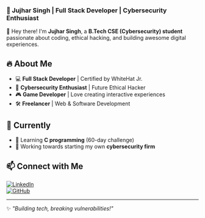 ### 🚀 Jujhar Singh | Full Stack Developer | Cybersecurity Enthusiast  

👋 Hey there! I'm **Jujhar Singh**, a **B.Tech CSE (Cybersecurity) student** passionate about coding, ethical hacking, and building awesome digital experiences.  

## 🔥 About Me  
- 💻 **Full Stack Developer** | Certified by WhiteHat Jr.  
- 🔐 **Cybersecurity Enthusiast** | Future Ethical Hacker  
- 🎮 **Game Developer** | Love creating interactive experiences  
- 🛠️ **Freelancer** | Web & Software Development  

## 🎯 Currently  
- 📌 Learning **C programming** (60-day challenge)  
- 🚀 Working towards starting my own **cybersecurity firm**  

## 📫 Connect with Me  
[![LinkedIn](https://img.shields.io/badge/LinkedIn-Connect-blue?style=flat&logo=linkedin)](Your_LinkedIn_URL)  
[![GitHub](https://img.shields.io/badge/GitHub-Follow-black?style=flat&logo=github)](https://github.com/jujharsingh)  

---
✨ *"Building tech, breaking vulnerabilities!"*

